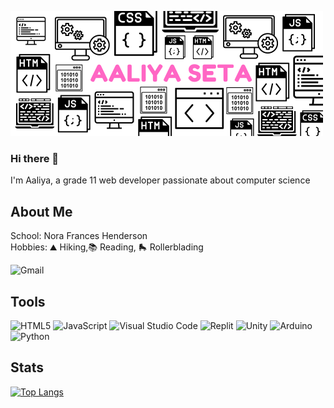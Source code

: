 ![code banner aaliya](https://github.com/AaliyaSeta/AaliyaSeta/blob/main/AALIYA%20SETA.png)

### Hi there 👋

I'm Aaliya, a grade 11 web developer passionate about computer science

## About Me 
School: Nora Frances Henderson   
Hobbies: ⛰️ Hiking,📚 Reading, 🛼 Rollerblading
  
![Gmail](https://img.shields.io/badge/Gmail-D14836?style=for-the-badge&logo=gmail&logoColor=white)  

## Tools
![HTML5](https://img.shields.io/badge/html5-%23E34F26.svg?style=for-the-badge&logo=html5&logoColor=white) 
![JavaScript](https://img.shields.io/badge/javascript-%23323330.svg?style=for-the-badge&logo=javascript&logoColor=%23F7DF1E)
![Visual Studio Code](https://img.shields.io/badge/Visual%20Studio%20Code-0078d7.svg?style=for-the-badge&logo=visual-studio-code&logoColor=white)
![Replit](https://img.shields.io/badge/Replit-DD1200?style=for-the-badge&logo=Replit&logoColor=white)
![Unity](https://img.shields.io/badge/unity-%23000000.svg?style=for-the-badge&logo=unity&logoColor=white)
![Arduino](https://img.shields.io/badge/-Arduino-00979D?style=for-the-badge&logo=Arduino&logoColor=white)
![Python](https://img.shields.io/badge/python-3670A0?style=for-the-badge&logo=python&logoColor=ffdd54)

## Stats
[![Top Langs](https://github-readme-stats.vercel.app/api/top-langs/?username=AaliyaSeta&layout=compact&theme=vision-friendly-dark)](https://github.com/anuraghazra/github-readme-stats)

